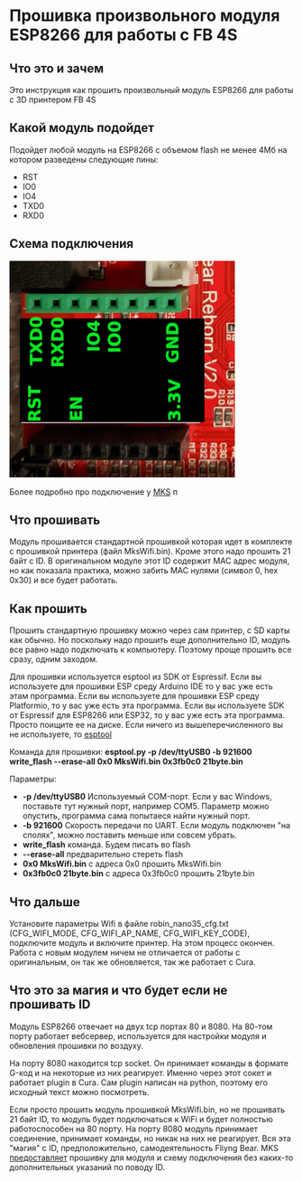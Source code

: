 # Прошивка произвольного модуля ESP8266 для работы с FB 4S

## Что это и зачем

Это инструкция как прошить произвольный модуль ESP8266 для работы с 3D принтером FB 4S

## Какой модуль подойдет

Подойдет любой модуль на ESP8266 с объемом flash не менее 4Мб на котором разведены следующие пины:

* RST
* IO0
* IO4
* TXD0
* RXD0

## Схема подключения

![Подключение модуля](./esp_connection.png)

Более подробно про подключение у [MKS](https://github.com/makerbase-mks/MKS-WIFI) п

## Что прошивать

Модуль прошивается стандартной прошивкой которая идет в комплекте с прошивкой принтера (файл MksWifi.bin).
Кроме этого надо прошить 21 байт с ID. В оригинальном модуле этот ID содержит MAC адрес модуля, но как показала практика, можно забить MAC нулями (символ 0, hex 0x30) и все будет работать.

## Как прошить

Прошить стандартную прошивку можно через сам принтер, с SD карты как обычно. Но поскольку надо прошить еще дополнительно ID, модуль все равно надо подключать к компьютеру. Поэтому проще прошить все сразу, одним заходом.

Для прошивки используется esptool из SDK от Espressif. Если вы используете для прошивки ESP среду Arduino IDE то у вас уже есть этам программа. Если вы используете для прошивки ESP среду Platformio, то у вас уже есть эта программа. Если вы используете SDK от Espressif для ESP8266 или ESP32, то у вас уже есть эта программа. Просто поищите ее на диске. Если ничего из вышеперечисленного вы не используете, то [esptool](https://github.com/espressif/esptool)

Команда для прошивки:
**esptool.py -p /dev/ttyUSB0 -b 921600 write_flash --erase-all 0x0 MksWifi.bin 0x3fb0c0 21byte.bin**

Параметры:

* **-p /dev/ttyUSB0** Используемый COM-порт. Если у вас Windows, поставьте тут нужный порт, например COM5. Параметр можно опустить, программа сама попытаеся найти нужный порт.
* **-b 921600** Скорость передачи по UART. Если модуль подключен "на сполях", можно поставить меньше или совсем убрать.
* **write_flash** команда. Будем писать во flash
* **--erase-all** предварительно стереть flash
* **0x0 MksWifi.bin** с адреса 0x0 прошить MksWifi.bin
* **0x3fb0c0 21byte.bin** с адреса 0x3fb0c0 прошить 21byte.bin

## Что дальше

Установите параметры Wifi в файле robin_nano35_cfg.txt (CFG_WIFI_MODE, CFG_WIFI_AP_NAME, CFG_WIFI_KEY_CODE), подключите модуль и включите принтер. На этом процесс окончен. Работа с новым модулем ничем не отличается от работы с оригинальным, он так же обновляется, так же работает с Cura.

## Что это за магия и что будет если не прошивать ID

Модуль ESP8266 отвечает на двух tcp портах 80 и 8080. На 80-том порту работает вебсервер, используется для настройки модуля и обновления прошивки по воздуху.

На порту 8080 находится tcp socket. Он принимает команды в формате G-код и на некоторые из них реагирует. Именно через этот сокет и работает plugin в Cura. Сам plugin написан на python, поэтому его исходный текст можно посмотреть.

Если просто прошить модуль прошивкой MksWifi.bin, но не прошивать 21 байт ID, то модуль будет подключаться к WiFi и будет полностью работоспособен на 80 порту. На порту 8080 модуль принимает соединение, принимает команды, но никак на них не реагирует. Вся эта "магия" с ID, предположительно, самодеятельность Fliyng Bear. MKS [предоставляет](https://github.com/makerbase-mks/MKS-WIFI) прошивку для модуля и схему подключения без каких-то дополнительных указаний по поводу ID.
